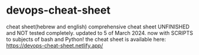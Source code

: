 # devops-cheat-sheet
cheat sheet(hebrew and english)
comprehensive cheat sheet UNFINISHED and NOT tested completely.
updated to 5 of March 2024.
now with SCRIPTS to subjects of bash and Python!
the cheat sheet is available here:
https://devops-cheat-sheet.netlify.app/
